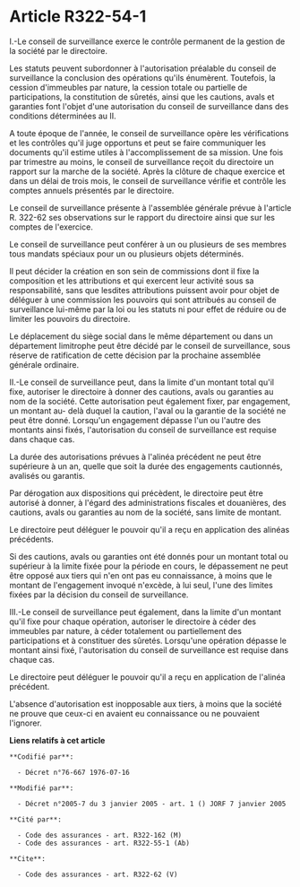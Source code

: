 # Article R322-54-1

I.-Le conseil de surveillance exerce le contrôle permanent de la gestion de la société par le directoire. 

Les statuts peuvent subordonner à l'autorisation préalable du conseil de surveillance la conclusion des opérations qu'ils
énumèrent. Toutefois, la cession d'immeubles par nature, la cession totale ou partielle de participations, la constitution de
sûretés, ainsi que les cautions, avals et garanties font l'objet d'une autorisation du conseil de surveillance dans des
conditions déterminées au II. 

A toute époque de l'année, le conseil de surveillance opère les vérifications et les contrôles qu'il juge opportuns et peut
se faire communiquer les documents qu'il estime utiles à l'accomplissement de sa mission. Une fois par trimestre au moins, le
conseil de surveillance reçoit du directoire un rapport sur la marche de la société. Après la clôture de chaque exercice et
dans un délai de trois mois, le conseil de surveillance vérifie et contrôle les comptes annuels présentés par le directoire. 

Le conseil de surveillance présente à l'assemblée générale prévue à l'article R. 322-62 ses observations sur le rapport du
directoire ainsi que sur les comptes de l'exercice. 

Le conseil de surveillance peut conférer à un ou plusieurs de ses membres tous mandats spéciaux pour un ou plusieurs objets
déterminés. 

Il peut décider la création en son sein de commissions dont il fixe la composition et les attributions et qui exercent leur
activité sous sa responsabilité, sans que lesdites attributions puissent avoir pour objet de déléguer à une commission les
pouvoirs qui sont attribués au conseil de surveillance lui-même par la loi ou les statuts ni pour effet de réduire ou de
limiter les pouvoirs du directoire. 

Le déplacement du siège social dans le même département ou dans un département limitrophe peut être décidé par le conseil de
surveillance, sous réserve de ratification de cette décision par la prochaine assemblée générale ordinaire. 

II.-Le conseil de surveillance peut, dans la limite d'un montant total qu'il fixe, autoriser le directoire à donner des
cautions, avals ou garanties au nom de la société. Cette autorisation peut également fixer, par engagement, un montant au-
delà duquel la caution, l'aval ou la garantie de la société ne peut être donné. Lorsqu'un engagement dépasse l'un ou l'autre
des montants ainsi fixés, l'autorisation du conseil de surveillance est requise dans chaque cas. 

La durée des autorisations prévues à l'alinéa précédent ne peut être supérieure à un an, quelle que soit la durée des
engagements cautionnés, avalisés ou garantis. 

Par dérogation aux dispositions qui précèdent, le directoire peut être autorisé à donner, à l'égard des administrations
fiscales et douanières, des cautions, avals ou garanties au nom de la société, sans limite de montant. 

Le directoire peut déléguer le pouvoir qu'il a reçu en application des alinéas précédents. 

Si des cautions, avals ou garanties ont été donnés pour un montant total ou supérieur à la limite fixée pour la période en
cours, le dépassement ne peut être opposé aux tiers qui n'en ont pas eu connaissance, à moins que le montant de l'engagement
invoqué n'excède, à lui seul, l'une des limites fixées par la décision du conseil de surveillance. 

III.-Le conseil de surveillance peut également, dans la limite d'un montant qu'il fixe pour chaque opération, autoriser le
directoire à céder des immeubles par nature, à céder totalement ou partiellement des participations et à constituer des
sûretés. Lorsqu'une opération dépasse le montant ainsi fixé, l'autorisation du conseil de surveillance est requise dans
chaque cas. 

Le directoire peut déléguer le pouvoir qu'il a reçu en application de l'alinéa précédent. 

L'absence d'autorisation est inopposable aux tiers, à moins que la société ne prouve que ceux-ci en avaient eu connaissance
ou ne pouvaient l'ignorer.

**Liens relatifs à cet article**

	**Codifié par**:

	  - Décret n°76-667 1976-07-16

	**Modifié par**:

	  - Décret n°2005-7 du 3 janvier 2005 - art. 1 () JORF 7 janvier 2005

	**Cité par**:

	  - Code des assurances - art. R322-162 (M)
	  - Code des assurances - art. R322-55-1 (Ab)

	**Cite**:

	  - Code des assurances - art. R322-62 (V)

